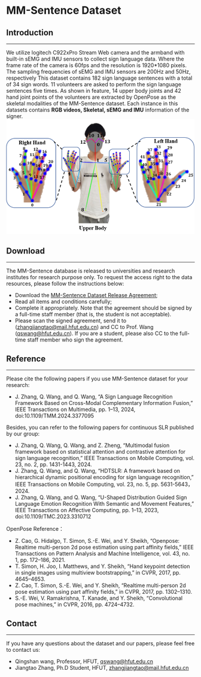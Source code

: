 # MM-Sentence Dataset


## Introduction
---
We utilize logitech C922xPro Stream Web camera and the armband with built-in sEMG and IMU sensors to collect sign language data.
Where the frame rate of the camera is 60fps and the resolution is 1920*1080 pixels.
The sampling frequencies of sEMG and IMU sensors are 200Hz and 50Hz, respectively
This dataset contains 182 sign language sentences with a total of 34 sign words.
11 volunteers are asked to perform the sign language sentences five times.
As shown in feature, 14 upper body joints and 42 hand joint points of the volunteers are extracted by OpenPose as the skeletal modalities of the MM-Sentence dataset.
Each instance in this datasets contains **RGB videos, Skeletal, sEMG and IMU** information of the signer.
![Skeletal points](https://github.com/ZhangJiangtao-0108/MM-Sentence_Dataset/blob/main/Image/Sekeltal-points.png)


## Download
---
The MM-Sentence database is released to universities and research institutes for research purpose only. To request the access right to the data resources, please follow the instructions below:
- Download the [MM-Sentence Dataset Release Agreement](https://github.com/ZhangJiangtao-0108/MM-Sentence_Dataset/blob/main/MM-Sentence%20_Dataset%20_Release%20_Agreement.pdf);
- Read all items and conditions carefully;
- Complete it appropriately. Note that the agreement should be signed by a full-time staff member (that is, the student is not acceptable).
- Please scan the signed agreement, send it to (zhangjiangtao@mail.hfut.edu.cn) and CC to Prof. Wang (qswang@hfut.edu.cn). If you are a student, please also CC to the full-time staff member who sign the agreement.


## Reference
---
Please cite the following papers if you use MM-Sentence dataset for your research:
- J. Zhang, Q. Wang, and Q. Wang, “A Sign Language Recognition Framework Based on Cross-Modal Complementary Information Fusion,” IEEE Transactions on Multimedia, pp. 1–13, 2024, doi:10.1109/TMM.2024.3377095

  
Besides, you can refer to the following papers for continuous SLR published by our group:
- J. Zhang, Q. Wang, Q. Wang, and Z. Zheng, “Multimodal fusion framework based on statistical attention and contrastive attention for sign language recognition,” IEEE Transactions on Mobile Computing, vol. 23, no. 2, pp. 1431-1443, 2024.
- J. Zhang, Q. Wang, and Q. Wang, “HDTSLR: A framework based on hierarchical dynamic positional encoding for sign language recognition,” IEEE Transactions on Mobile Computing, vol. 23, no. 5, pp. 5631-5643，2024.
- J. Zhang, Q. Wang, and Q. Wang, “U-Shaped Distribution Guided Sign Language Emotion Recognition With Semantic and Movement Features,” IEEE Transactions on Affective Computing, pp. 1–13, 2023, doi:10.1109/TMC.2023.3310712

OpenPose Reference：
- Z. Cao, G. Hidalgo, T. Simon, S.-E. Wei, and Y. Sheikh, “Openpose: Realtime multi-person 2d pose estimation using part affinity fields,” IEEE Transactions on Pattern Analysis and Machine Intelligence, vol. 43, no. 1, pp. 172–186, 2021.
- T. Simon, H. Joo, I. Matthews, and Y. Sheikh, “Hand keypoint detection in single images using multiview bootstrapping,” in CVPR, 2017, pp. 4645–4653.
- Z. Cao, T. Simon, S.-E. Wei, and Y. Sheikh, “Realtime multi-person 2d pose estimation using part affinity fields,” in CVPR, 2017, pp. 1302–1310.
- S.-E. Wei, V. Ramakrishna, T. Kanade, and Y. Sheikh, “Convolutional pose machines,” in CVPR, 2016, pp. 4724–4732.

## Contact
---
If you have any questions about the dataset and our papers, please feel free to contact us:
- Qingshan wang, Professor, HFUT, qswang@hfut.edu.cn
- Jiangtao Zhang, Ph.D Student, HFUT, zhangjiangtao@mail.hfut.edu.cn
